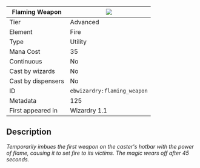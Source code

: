 | Flaming Weapon |![](https://github.com/Electroblob77/Wizardry/blob/1.12.2/src/main/resources/assets/ebwizardry/textures/spells/flaming_weapon.png)|
|---|---|
| Tier | Advanced |
| Element | Fire |
| Type | Utility |
| Mana Cost | 35 |
| Continuous | No |
| Cast by wizards | No |
| Cast by dispensers | No |
| ID | `ebwizardry:flaming_weapon` |
| Metadata | 125 |
| First appeared in | Wizardry 1.1 |
## Description
_Temporarily imbues the first weapon on the caster's hotbar with the power of flame, causing it to set fire to its victims. The magic wears off after 45 seconds._